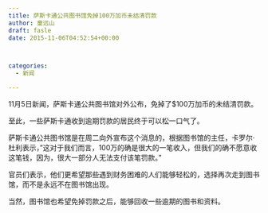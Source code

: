 ```yaml
---
title: 萨斯卡通公共图书馆免掉100万加币未结清罚款
author: 童远山
draft: fasle
date: 2015-11-06T04:52:54+00:00



categories:
  - 新闻

---
```

11月5日新闻，萨斯卡通公共图书馆对外公布，免掉了$100万加币的未结清罚款。

至此，一些萨斯卡通收到逾期罚款的居民终于可以松一口气了。

萨斯卡通公共图书馆是在周二向外宣布这个消息的，根据图书馆的主任，卡罗尔·杜利表示，&#8221;这对于我们而言，100万的确是很大的一笔收入，但我们的确不愿意收这笔钱，因为，很大一部分人无法支付该笔罚款。&#8221;

官员们表示，他们更希望那些遇到财务困难的人们能够轻松的，选择再次走到图书馆，而不是永远不在图书馆出现。

当然，图书馆也希望免掉罚款之后，能够回收一些逾期的图书和资料。